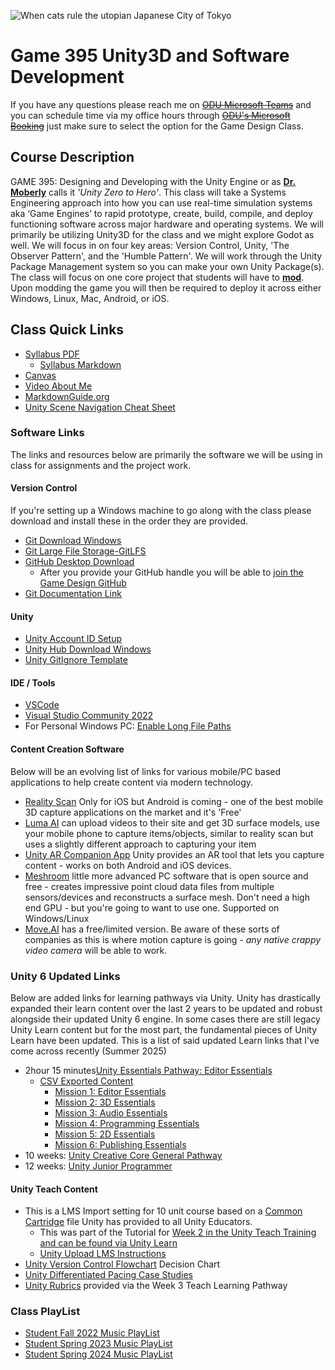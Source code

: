 ![When cats rule the utopian Japanese City of Tokyo](./Images/DALLE/Spring2024.png)

# Game 395 Unity3D and Software Development

If you have any questions please reach me on ~~[ODU Microsoft Teams](https://teams.microsoft.com/l/chat/0/0?users=jshull@odu.edu)~~ and you can schedule time via my office hours through ~~[ODU's Microsoft Booking](https://outlook.office.com/bookwithme/user/a264cdcc1bda4ce4884e4b052b89bdc3@odu.edu/meetingtype/RDiapeLfhkq1XJ5topb6_g2?anonymous)~~ just make sure to select the option for the Game Design Class.

## Course Description

GAME 395: Designing and Developing with the Unity Engine or as **[Dr. Moberly](https://www.odu.edu/directory/people/k/kmoberly)** calls it *'Unity Zero to Hero'*. This class will take a Systems Engineering approach into how you can use real-time simulation systems aka ‘Game Engines’ to rapid prototype, create, build, compile, and deploy functioning software across major hardware and operating systems. We will primarily be utilizing Unity3D for the class and we might explore Godot as well. We will focus in on four key areas: Version Control, Unity, 'The Observer Pattern', and the 'Humble Pattern'. We will work through the Unity Package Management system so you can make your own Unity Package(s). The class will focus on one core project that students will have to **[mod](https://en.wikipedia.org/wiki/Video_game_modding)**. Upon modding the game you will then be required to deploy it across either Windows, Linux, Mac, Android, or iOS.

## Class Quick Links

* [Syllabus PDF](./Docs/Syllabus.pdf)
  * [Syllabus Markdown](./Docs/Syllabus.md)
* [Canvas](https://canvas.odu.edu/courses/154469)
* [Video About Me](https://youtu.be/F-wHUHyhsLw)
* [MarkdownGuide.org](https://www.markdownguide.org/)
* [Unity Scene Navigation Cheat Sheet](./UnityEssentials/_Shortcuts-Cheat_Sheet.txt)

### Software Links

The links and resources below are primarily the software we will be using in class for assignments and the project work.

#### Version Control

If you're setting up a Windows machine to go along with the class please download and install these in the order they are provided.

* [Git Download Windows](https://git-scm.com/download/win)
* [Git Large File Storage-GitLFS](https://git-lfs.com/)
* [GitHub Desktop Download](https://desktop.github.com/)
  * After you provide your GitHub handle you will be able to [join the Game Design GitHub](https://github.com/Game-Design-ODU)
* [Git Documentation Link](https://git-scm.com/docs)

#### Unity

* [Unity Account ID Setup](https://id.unity.com/en/conversations/81585787-95d9-4532-9429-8dc13dc2939f019f)
* [Unity Hub Download Windows](https://unity.com/download)
* [Unity GitIgnore Template](https://github.com/github/gitignore/blob/main/Unity.gitignore)

#### IDE / Tools

* [VSCode](https://code.visualstudio.com/download)
* [Visual Studio Community 2022](https://visualstudio.microsoft.com/downloads/)
* For Personal Windows PC: [Enable Long File Paths](https://www.autodesk.com/support/technical/article/caas/sfdcarticles/sfdcarticles/The-Windows-10-default-path-length-limitation-MAX-PATH-is-256-characters.html)

#### Content Creation Software

Below will be an evolving list of links for various mobile/PC based applications to help create content via modern technology.

* [Reality Scan](https://www.unrealengine.com/en-US/blog/realityscan-is-now-free-to-download-on-ios) Only for iOS but Android is coming - one of the best mobile 3D capture applications on the market and it's 'Free'
* [Luma AI](https://lumalabs.ai/) can upload videos to their site and get 3D surface models, use your mobile phone to capture items/objects, similar to reality scan but uses a slightly different approach to capturing your item
* [Unity AR Companion App](https://blog.unity.com/technology/the-ar-companion-app-is-now-available) Unity provides an AR tool that lets you capture content - works on both Android and iOS devices.
* [Meshroom](https://alicevision.org/#meshroom) little more advanced PC software that is open source and free - creates impressive point cloud data files from multiple sensors/devices and reconstructs a surface mesh. Don't need a high end GPU - but you're going to want to use one. Supported on Windows/Linux
* [Move.AI](https://www.move.ai/) has a free/limited version. Be aware of these sorts of companies as this is where motion capture is going - *any native crappy video camera* will be able to work.

### Unity 6 Updated Links

Below are added links for learning pathways via Unity. Unity has drastically expanded their learn content over the last 2 years to be updated and robust alongside their updated Unity 6 engine. In some cases there are still legacy Unity Learn content but for the most part, the fundamental pieces of Unity Learn have been updated. This is a list of said updated Learn links that I've come across recently (Summer 2025)

* 2hour 15 minutes[Unity Essentials Pathway: Editor Essentials](https://learn.unity.com/pathway/unity-essentials/unit/editor-essentials?version=6.0)
  * [CSV Exported Content](./UnityEssentials/UL_Unity_Essentials_6_0.csv)
    * [Mission 1: Editor Essentials](https://learn.unity.com/tutorial/66f2e7e9edbc2a01255f7970?utm_campaign=082025_fe12ebbc-a5d3-4d6b-8df7-3f0ba24911d5&utm_medium=LMS&utm_source=outline&version=6.0)
    * [Mission 2: 3D Essentials](https://learn.unity.com/tutorial/66436805edbc2a14bb979ed8?utm_campaign=082025_fe12ebbc-a5d3-4d6b-8df7-3f0ba24911d5&utm_medium=LMS&utm_source=outline&version=6.0)
    * [Mission 3: Audio Essentials](https://learn.unity.com/tutorial/6699eaa4edbc2a0f30162b3e?utm_campaign=082025_fe12ebbc-a5d3-4d6b-8df7-3f0ba24911d5&utm_medium=LMS&utm_source=outline&version=6.0)
    * [Mission 4: Programming Essentials](https://learn.unity.com/tutorial/6699f6f6edbc2a0fecfe98fd?utm_campaign=082025_fe12ebbc-a5d3-4d6b-8df7-3f0ba24911d5&utm_medium=LMS&utm_source=outline&version=6.0)
    * [Mission 5: 2D Essentials](https://learn.unity.com/tutorial/669a09c3edbc2a108606469a?utm_campaign=082025_fe12ebbc-a5d3-4d6b-8df7-3f0ba24911d5&utm_medium=LMS&utm_source=outline&version=6.0)
    * [Mission 6: Publishing Essentials](https://learn.unity.com/tutorial/669a0e92edbc2a1087c9ba97?utm_campaign=082025_fe12ebbc-a5d3-4d6b-8df7-3f0ba24911d5&utm_medium=LMS&utm_source=outline&version=6.0)
* 10 weeks: [Unity Creative Core General Pathway](https://learn.unity.com/pathway/creative-core)
* 12 weeks: [Unity Junior Programmer](https://learn.unity.com/pathway/junior-programmer)

#### Unity Teach Content

* This is a LMS Import setting for 10 unit course based on a [Common Cartridge](./UnityEssentials/UCA-game-dev-common-cartridge.zip) file Unity has provided to all Unity Educators. 
  * This was part of the Tutorial for [Week 2 in the Unity Teach Training and can be found via Unity Learn](https://learn.unity.com/pd-course/teach-unity/29/tutorial/prepare-your-content-for-delivery#68432b51edbc2a11f0f7d515)
  * [Unity Upload LMS Instructions](./UnityEssentials/Course%20Upload%20Instructions.pdf)
* [Unity Version Control Flowchart](./UnityEssentials/Version%20Control%20Flowchart.jpg) Decision Chart
* [Unity Differentiated Pacing Case Studies](./UnityEssentials/Differentiated%20Pacing%20Case%20Studies.pdf)
* [Unity Rubrics](./UnityEssentials/Rubrics/) provided via the Week 3 Teach Learning Pathway

### Class PlayList

* [Student Fall 2022 Music PlayList](https://music.apple.com/us/playlist/game-395-23699/pl.u-xlyNEdNCDpkae)
* [Student Spring 2023 Music PlayList](https://music.apple.com/us/playlist/game395-odu-33915/pl.u-KVXBk1vFRmZPd)
* [Student Spring 2024 Music PlayList](https://music.apple.com/us/playlist/game395-odu-31608/pl.u-oZyl32Zul0R7D)
